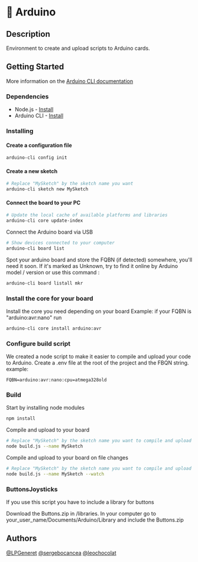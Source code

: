 # 💾 Arduino

## Description

Environment to create and upload scripts to Arduino cards.

## Getting Started

More information on the [Arduino CLI documentation](https://arduino.github.io/arduino-cli/0.20/getting-started/)

### Dependencies

-   Node.js - [Install](https://nodejs.org/en/download/)
-   Arduino CLI - [Install](https://arduino.github.io/arduino-cli/0.20/installation/)

### Installing

#### Create a configuration file

```bash
arduino-cli config init
```

#### Create a new sketch

```bash
# Replace "MySketch" by the sketch name you want
arduino-cli sketch new MySketch
```

#### Connect the board to your PC

```bash
# Update the local cache of available platforms and libraries
arduino-cli core update-index
```

Connect the Arduino board via USB

```bash
# Show devices connected to your computer
arduino-cli board list
```

Spot your arduino board and store the FQBN (if detected) somewhere, you'll need it soon.
If it's marked as Unknown, try to find it online by Arduino model / version or use this command :

```bash
arduino-cli board listall mkr
```

### Install the core for your board

Install the core you need depending on your board
Example: if your FQBN is "arduino:avr:nano" run

```bash
arduino-cli core install arduino:avr
```

### Configure build script

We created a node script to make it easier to compile and upload your code to Arduino.
Create a .env file at the root of the project and the FBQN string. example:

```env
FQBN=arduino:avr:nano:cpu=atmega328old
```

### Build

Start by installing node modules

```bash
npm install
```

Compile and upload to your board

```bash
# Replace "MySketch" by the sketch name you want to compile and upload
node build.js --name MySketch
```

Compile and upload to your board on file changes

```bash
# Replace "MySketch" by the sketch name you want to compile and upload
node build.js --name MySketch --watch
```

### ButtonsJoysticks

If you use this script you have to include a library for buttons

Download the Buttons.zip in /libraries.
In your computer go to your_user_name/Documents/Arduino/Library and include the Buttons.zip



## Authors

[@LPGeneret](https://twitter.com/LPGeneret)
[@sergebocancea](https://twitter.com/sergebocancea)
[@leochocolat](https://twitter.com/leochocolat)
